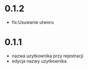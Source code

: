 # 0.1.2
- fix:Usuwanie utworu

# 0.1.1
- nazwa uzytkownika przy rejestracji
- edycja nazwy uzytkownika
